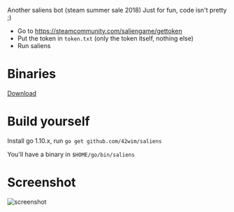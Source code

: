 Another saliens bot (steam summer sale 2018)
Just for fun, code isn't pretty ;)

* Go to https://steamcommunity.com/saliengame/gettoken
* Put the token in `token.txt` (only the token itself, nothing else)
* Run saliens

# Binaries
[Download](https://github.com/42wim/saliens/releases/latest)

# Build yourself
Install go 1.10.x, run `go get github.com/42wim/saliens`

You'll have a binary in `$HOME/go/bin/saliens`

# Screenshot
![screenshot](https://snag.gy/L8QkIP.jpg)
